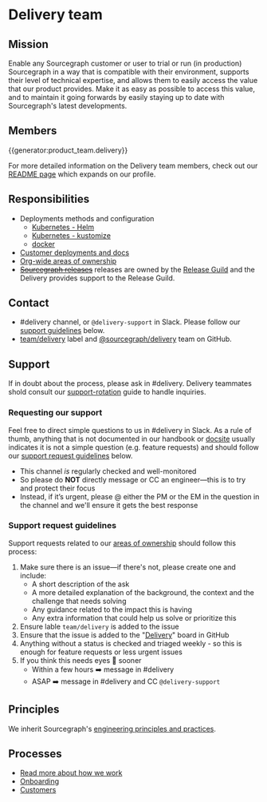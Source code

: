# Delivery team

## Mission

Enable any Sourcegraph customer or user to trial or run (in production) Sourcegraph in a way that is compatible with their environment, supports their level of technical expertise, and allows them to easily access the value that our product provides. Make it as easy as possible to access this value, and to maintain it going forwards by easily staying up to date with Sourcegraph's latest developments.

## Members

{{generator:product_team.delivery}}

For more detailed information on the Delivery team members, check out our [README page](./team/index.md) which expands on our profile.

## Responsibilities

- Deployments methods and configuration
  - [Kubernetes - Helm](./deployment/helm.md)
  - [Kubernetes - kustomize](https://github.com/sourcegraph/deploy-sourcegraph)
  - [docker](https://github.com/sourcegraph/deploy-sourcegraph-docker)
- [Customer deployments and docs](https://docs.sourcegraph.com/admin/install)
- [Org-wide areas of ownership](../../dev/process/engineering_ownership.md#delivery-and-delivery-tiger-team)
- ~~[Sourcegraph releases](../../dev/process/releases/index.md)~~ releases are owned by the [Release Guild](../../guilds/release_guild.md) and the Delivery provides support to the Release Guild.

## Contact

- #delivery channel, or `@delivery-support` in Slack. Please follow our [support guidelines](#support-request-guidelines) below.
- [team/delivery](https://github.com/sourcegraph/sourcegraph/labels/team%2Fdelivery) label and [@sourcegraph/delivery](https://github.com/orgs/sourcegraph/teams/delivery) team on GitHub.

## Support

If in doubt about the process, please ask in #delivery. Delivery teammates shold consult our [support-rotation](./processes.md#support-rotation) guide to handle inquiries.

### Requesting our support

Feel free to direct simple questions to us in #delivery in Slack. As a rule of thumb, anything that is not documented in our handbook or [docsite](https://docs.sourcegraph.com/) usually indicates it is not a simple question (e.g. feature requests) and should follow our [support request guidelines](./#support-request-guidelines) below.

- This channel _is_ regularly checked and well-monitored
- So please do **NOT** directly message or CC an engineer—this is to try and protect their focus
- Instead, if it’s urgent, please @ either the PM or the EM in the question in the channel and we'll ensure it gets the best response

### Support request guidelines

Support requests related to our [areas of ownership](./#responsibilities) should follow this process:

1. Make sure there is an issue—if there's not, please create one and include:
   - A short description of the ask
   - A more detailed explanation of the background, the context and the challenge that needs solving
   - Any guidance related to the impact this is having
   - Any extra information that could help us solve or prioritize this
2. Ensure lable `team/delivery` is added to the issue
3. Ensure that the issue is added to the "[Delivery](https://github.com/orgs/sourcegraph/projects/205)" board in GitHub
4. Anything without a status is checked and triaged weekly - so this is enough for feature requests or less urgent issues
5. If you think this needs eyes 👀 sooner
   - Within a few hours ➡️ message in #delivery
   - ASAP ➡️ message in #delivery and CC `@delivery-support`

<!-- ## Growth plan

TODO

## Tech stack

TODO-->

## Principles

We inherit Sourcegraph's [engineering principles and practices](../../dev/process/principles-and-practices.md).

## Processes

- [Read more about how we work](processes.md)
- [Onboarding](onboarding.md)
- [Customers](customers/index.md)

[devops]: ../devops/index.md
